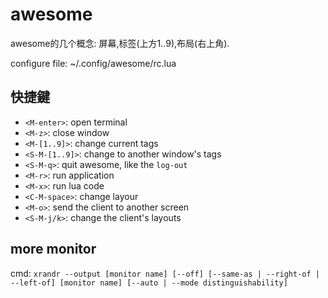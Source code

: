 # awesome

awesome的几个概念: 屏幕,标签(上方1..9),布局(右上角).

configure file: ~/.config/awesome/rc.lua

## 快捷鍵

* `<M-enter>`: open terminal
* `<M-z>`: close window
* `<M-[1..9]>`: change current tags
* `<S-M-[1..9]>`: change to another window's tags
* `<S-M-q>`: quit awesome, like the `log-out`
* `<M-r>`: run application
* `<M-x>`: run lua code
* `<C-M-space>`: change layour
* `<M-o>`: send the client to another screen
* `<S-M-j/k>`: change the client's layouts

## more monitor

cmd: `xrandr --output [monitor name] [--off]
[--same-as | --right-of | --left-of] [monitor name]
[--auto | --mode distinguishability]`

